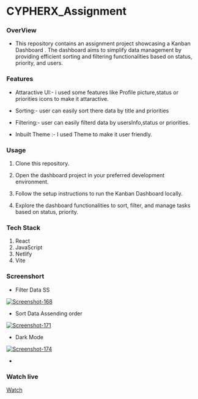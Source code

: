 # CYPHERX_Assignment


### OverView
 - This repository contains an assignment project showcasing a Kanban Dashboard . The dashboard aims to simplify data management by providing efficient sorting and filtering functionalities based on status, priority, and users.

### Features
- Attaractive UI:- i used some features like Profile picture,status or priorities icons to    make it attaractive.

- Sorting:- user can easily sort there data by title and priorities

- Filtering:- user can easily filterd data by usersInfo,status or priorities.

- Inbuilt Theme :- I used Theme to make it user friendly.

### Usage
1. Clone this repository.

2. Open the dashboard project in your preferred development environment.

3. Follow the setup instructions to run the Kanban Dashboard locally.

4. Explore the dashboard functionalities to sort, filter, and manage tasks based on status, priority.


### Tech Stack

1. React
2. JavaScript
3. Netlify
4. Vite


### Screenshort

- Filter Data SS

<a href="https://ibb.co/7NkNwRg"><img src="https://i.ibb.co/n8P8Hn3/Screenshot-168.png" alt="Screenshot-168" border="0" /></a>

- Sort Data Assending order

<a href="https://ibb.co/bKqDF44"><img src="https://i.ibb.co/vjgRhNN/Screenshot-171.png" alt="Screenshot-171" border="0" /></a>

- Dark Mode

<a href="https://ibb.co/kSZ8k9L"><img src="https://i.ibb.co/FDpwN0Q/Screenshot-174.png" alt="Screenshot-174" border="0"></a>

- 

### Watch live

[Watch](https://cypherxassignmentpalakgupta.netlify.app/)

